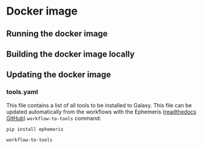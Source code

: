 # Docker image

## Running the docker image


## Building the docker image locally


## Updating the docker image

### tools.yaml

This file contains a list of all tools to be installed to Galaxy. This file can be updated automatically from the workflows with the Ephemeris ([readthedocs](https://ephemeris.readthedocs.io/en/latest/) [GitHub](https://github.com/galaxyproject/ephemeris)) `workflow-to-tools` command:


```
pip install ephemeris

workflow-to-tools
```


